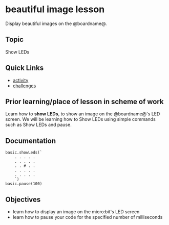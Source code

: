 # beautiful image lesson

Display beautiful images on the @boardname@.

## Topic

Show LEDs

## Quick Links

* [activity](/lessons/beautiful-image/activity)
* [challenges](/lessons/beautiful-image/challenges)


## Prior learning/place of lesson in scheme of work

Learn how to **show LEDs**,  to show an image on the @boardname@'s LED screen. We will be learning how to Show LEDs using simple commands such as Show LEDs and pause.

## Documentation

```cards
basic.showLeds(`
    . . . . .
    . . . . .
    . . # . .
    . . . . .
    . . . . .
    `)
basic.pause(100)
```

## Objectives

* learn how to display an image on the micro:bit's LED screen
* learn how to pause your code for the specified number of milliseconds


